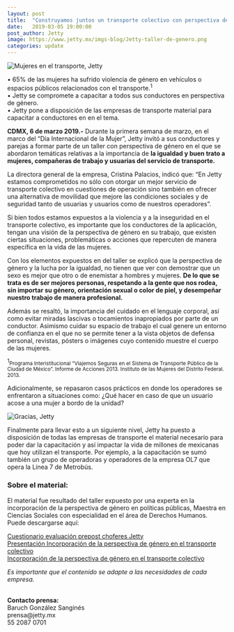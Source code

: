 ```yaml
---
layout: post
title:  "Construyamos juntos un transporte colectivo con perspectiva de género"
date:   2019-03-05 19:00:00
post_author: Jetty
image: https://www.jetty.mx/imgs-blog/Jetty-taller-de-genero.png
categories: update
---
```

![Mujeres en el transporte, Jetty]({{site.baseurl}}/imgs-blog/Jetty-taller-de-genero.png)

• 65% de las mujeres ha sufrido violencia de género en vehículos o espacios públicos relacionados con el transporte.<sup>1</sup><br>
• Jetty se compromete a capacitar a todos sus conductores en perspectiva de género.<br>
• Jetty pone a disposición de las empresas de transporte material para capacitar a conductores en en el tema.

<b>CDMX, 6 de marzo 2019.-</b> Durante la primera semana de marzo, en el marco del “Día Internacional de la Mujer”, Jetty invitó a sus conductores y parejas a formar parte de un taller con perspectiva de género en el que se abordaron temáticas relativas a la importancia de <b>la igualdad y buen trato a mujeres, compañeras de trabajo y usuarias del servicio de transporte.</b>

La directora general de la empresa, Cristina Palacios, indicó que: “En Jetty estamos comprometidos no sólo con otorgar un mejor servicio de transporte colectivo en cuestiones de operación sino también en ofrecer una alternativa de movilidad que mejore las condiciones sociales y de seguridad tanto de usuarias y usuarios como de nuestros operadores”.

Si bien todos estamos expuestos a la violencia y a la inseguridad en el transporte colectivo, es importante que los conductores de la aplicación, tengan una visión de la perspectiva de género en su trabajo, que existen ciertas situaciones, problemáticas o acciones que repercuten de manera específica en la vida de las mujeres.

Con los elementos expuestos en del taller se explicó que la perspectiva de género y la lucha por la igualdad, no tienen que ver con demostrar que un sexo es mejor que otro o de enemistar a hombres y mujeres. <b>De lo que se trata es de ser mejores personas, respetando a la gente que nos rodea, sin importar su género, orientación sexual o color de piel,  y desempeñar nuestro trabajo de manera profesional.</b>

Además se resaltó, la importancia del cuidado en el lenguaje corporal, así como evitar miradas lascivas o tocamientos inapropiados por parte de un conductor. Asimismo cuidar su espacio de trabajo el cual genere un entorno de confianza en el que no se permite tener a la vista objetos de defensa personal, revistas, pósters o imágenes cuyo contenido muestre el cuerpo de las mujeres.

<sup>1</sup><small>Programa Interistitucional “Viajemos Seguras en el Sistema de Transporte Público de la Ciudad de México”. Informe de Acciones 2013. Instituto de las Mujeres del Distrito Federal. 2013.</small>

Adicionalmente, se repasaron casos prácticos en donde los operadores se enfrentaron a situaciones como: ¿Qué hacer en caso de que un usuario acose a una mujer a bordo de la unidad?

![Gracias, Jetty]({{site.baseurl}}/imgs-blog/taller-de-genero.jpg)

Finalmente para llevar esto a un siguiente nivel, Jetty ha puesto a disposición de todas las empresas de transporte el material necesario para poder dar la capacitación y así impactar la vida de millones de mexicanas que hoy utilizan el transporte. Por ejemplo,  a la capacitación se sumó también un grupo de operadoras y operadores de la empresa OL7 que opera la Línea 7 de Metrobús.

<h3>Sobre el material:</h3>
El material fue resultado del taller expuesto por una experta en la incorporación de la perspectiva de género en políticas públicas, Maestra en Ciencias Sociales con especialidad en el área de Derechos Humanos. Puede descargarse aquí:

<a href="https://www.jetty.mx/docs/Cuestionario-evaluación-prepost-choferes-Jetty.pdf" target="blank">Cuestionario evaluación prepost choferes Jetty</a>
<br>
<a href="https://www.jetty.mx/docs/Presentacion-Incorporación-de-la-perspectiva-de-geenero-en-el-transporte-colectivo.pptx" target="blank">Presentación Incorporación de la perspectiva de género en el transporte colectivo</a>
<br>
<a href="https://www.jetty.mx/docs/Incorporación-de-la-perspectiva-de-género-en-el-transporte-colectivo.docx" target="blank">Incorporación de la perspectiva de género en el transporte colectivo</a>

<i>Es importante que el contenido se adapte a las necesidades de cada empresa.</i>

<br>
<b>Contacto prensa:</b><br>
Baruch González Sanginés<br>
prensa@jetty.mx<br>
55 2087 0701
